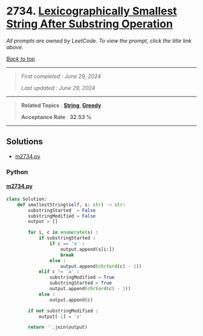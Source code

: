 # 2734. [Lexicographically Smallest String After Substring Operation](<https://leetcode.com/problems/lexicographically-smallest-string-after-substring-operation>)

*All prompts are owned by LeetCode. To view the prompt, click the title link above.*

*[Back to top](<../README.md>)*

------

> *First completed : June 29, 2024*
>
> *Last updated : June 29, 2024*

------

> **Related Topics** : **[String](<by_topic/String.md>), [Greedy](<by_topic/Greedy.md>)**
>
> **Acceptance Rate** : **32.53 %**

------

## Solutions

- [m2734.py](<../my-submissions/m2734.py>)
### Python
#### [m2734.py](<../my-submissions/m2734.py>)
```Python
class Solution:
    def smallestString(self, s: str) -> str:
        substringStarted  = False
        substringModified = False
        output = []

        for i, c in enumerate(s) :
            if substringStarted :
                if c == 'a' :
                    output.append(s[i:])
                    break
                else :
                    output.append(chr(ord(c) - 1))
            elif c != 'a' :
                substringModified = True
                substringStarted = True
                output.append(chr(ord(c) - 1))
            else :
                output.append(c)

        if not substringModified :
            output[-1] = 'z'

        return ''.join(output)
```

